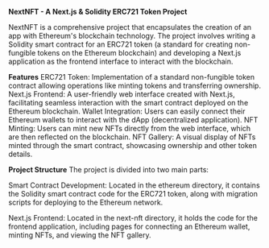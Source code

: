 **NextNFT - A Next.js & Solidity ERC721 Token Project**

NextNFT is a comprehensive project that encapsulates the creation of an app with Ethereum's blockchain technology. The project involves writing a Solidity smart contract for an ERC721 token (a standard for creating non-fungible tokens on the Ethereum blockchain) and developing a Next.js application as the frontend interface to interact with the blockchain.

**Features**
ERC721 Token: Implementation of a standard non-fungible token contract allowing operations like minting tokens and transferring ownership.
Next.js Frontend: A user-friendly web interface created with Next.js, facilitating seamless interaction with the smart contract deployed on the Ethereum blockchain.
Wallet Integration: Users can easily connect their Ethereum wallets to interact with the dApp (decentralized application).
NFT Minting: Users can mint new NFTs directly from the web interface, which are then reflected on the blockchain.
NFT Gallery: A visual display of NFTs minted through the smart contract, showcasing ownership and other token details.

**Project Structure**
The project is divided into two main parts:

Smart Contract Development: Located in the ethereum directory, it contains the Solidity smart contract code for the ERC721 token, along with migration scripts for deploying to the Ethereum network.

Next.js Frontend: Located in the next-nft directory, it holds the code for the frontend application, including pages for connecting an Ethereum wallet, minting NFTs, and viewing the NFT gallery.
